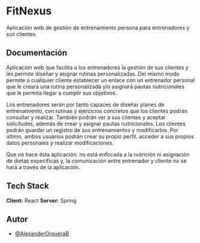 
# FitNexus

Aplicación web de gestión de entrenamiento persona para entrenadores y sus clientes


## Documentación

Aplicación web que facilita a los entrenadores la gestión de sus clientes y les permite diseñar y asignar rutinas personalizadas. Del mismo modo permite a cualquier cliente establecer un enlace con un entrenador personal que le creará una rutina personalizada y/o asignará pautas nutricionales que le permita llegar a cumplir sus objetivos.

Los entrenadores serán por tanto capaces de diseñar planes de entrenamiento, con rutinas y ejercicios concretos que los clientes podrán consultar y realizar. También podrán ver a sus clientes y aceptar solicitudes, además de crear y asignar pautas nutricionales. Los clientes podrán guardar un registro de sus entrenamientos y modificarlos. Por último, ambos usuarios podrán crear su propio perfil, acceder a sus propios datos personales y realizar modificaciones.

Que no hace ésta aplicación: no está enfocada a la nutrición ni asignación de dietas específicas y, la comunicación entre entrenador y cliente no se hará a través de la aplicación.



## Tech Stack

**Client:** React
**Server:** Spring


## Autor

- [@AlexanderOrqueraB](https://www.github.com/AlexanderOrqueraB)

